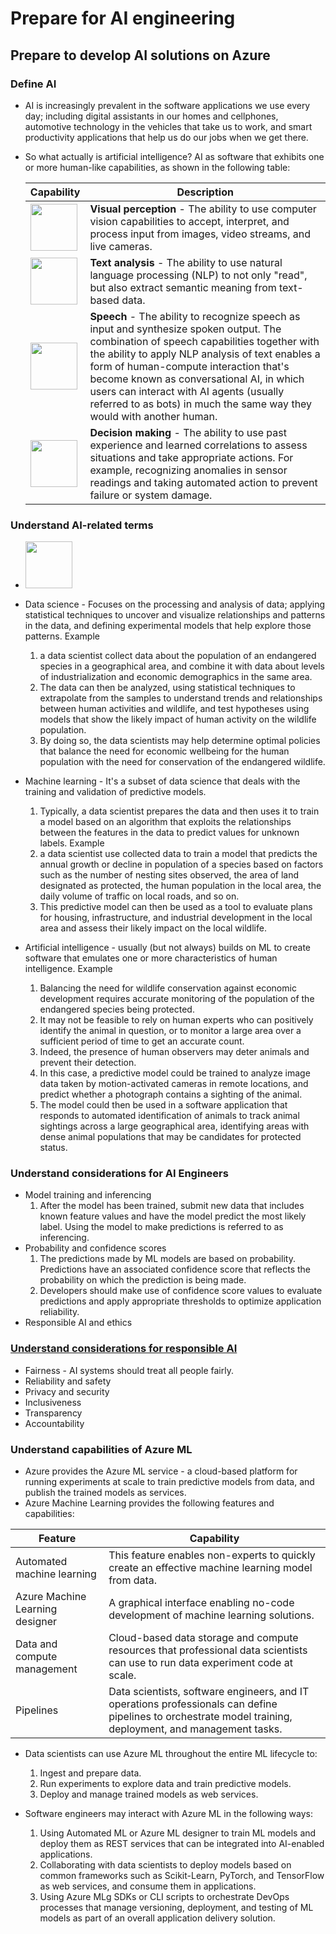 # Prepare for AI engineering

## Prepare to develop AI solutions on Azure

### Define AI
* AI is increasingly prevalent in the software applications we use every day; including digital assistants in our homes and cellphones, automotive technology in the vehicles that take us to work, and smart productivity applications that help us do our jobs when we get there.
* So what actually is artificial intelligence? AI as software that exhibits one or more human-like capabilities, as shown in the following table:

	| Capability | Description |
	| -- | -- |
	| <img src="https://learn.microsoft.com/en-us/training/wwl-data-ai/prepare-to-develop-ai-solutions-azure/media/visual-perception.png" height=75 width=75> | <b>Visual perception</b> - The ability to use computer vision capabilities to accept, interpret, and process input from images, video streams, and live cameras.|
	| <img src="https://learn.microsoft.com/en-us/training/wwl-data-ai/prepare-to-develop-ai-solutions-azure/media/text.png" height=75 width=75> | <b>Text analysis</b> - The ability to use natural language processing (NLP) to not only "read", but also extract semantic meaning from text-based data.
	| <img src="https://learn.microsoft.com/en-us/training/wwl-data-ai/prepare-to-develop-ai-solutions-azure/media/speech.png" height=75 width=75>	| <b>Speech</b> - The ability to recognize speech as input and synthesize spoken output. The combination of speech capabilities together with the ability to apply NLP analysis of text enables a form of human-compute interaction that's become known as conversational AI, in which users can interact with AI agents (usually referred to as bots) in much the same way they would with another human.|
	| <img src="https://learn.microsoft.com/en-us/training/wwl-data-ai/prepare-to-develop-ai-solutions-azure/media/decision-support.png" height=75 width=75>	| <b>Decision making</b> - The ability to use past experience and learned correlations to assess situations and take appropriate actions. For example, recognizing anomalies in sensor readings and taking automated action to prevent failure or system damage.|

### Understand AI-related terms
* <img src="https://learn.microsoft.com/en-us/training/wwl-data-ai/prepare-to-develop-ai-solutions-azure/media/terminology.png" height=75 width=75>
* Data science - Focuses on the processing and analysis of data; applying statistical techniques to uncover and visualize relationships and patterns in the data, and defining experimental models that help explore those patterns. Example
	1. a data scientist collect data about the population of an endangered species in a geographical area, and combine it with data about levels of industrialization and economic demographics in the same area. 
	1. The data can then be analyzed, using statistical techniques to extrapolate from the samples to understand trends and relationships between human activities and wildlife, and test hypotheses using models that show the likely impact of human activity on the wildlife population. 
	1. By doing so, the data scientists may help determine optimal policies that balance the need for economic wellbeing for the human population with the need for conservation of the endangered wildlife.

* Machine learning - It's a subset of data science that deals with the training and validation of predictive models. 
	1. Typically, a data scientist prepares the data and then uses it to train a model based on an algorithm that exploits the relationships between the features in the data to predict values for unknown labels. Example
	1. a data scientist use collected data to train a model that predicts the annual growth or decline in population of a species based on factors such as the number of nesting sites observed, the area of land designated as protected, the human population in the local area, the daily volume of traffic on local roads, and so on. 
	1. This predictive model can then be used as a tool to evaluate plans for housing, infrastructure, and industrial development in the local area and assess their likely impact on the local wildlife.

* Artificial intelligence - usually (but not always) builds on ML to create software that emulates one or more characteristics of human intelligence. Example
	1. Balancing the need for wildlife conservation against economic development requires accurate monitoring of the population of the endangered species being protected. 
	1. It may not be feasible to rely on human experts who can positively identify the animal in question, or to monitor a large area over a sufficient period of time to get an accurate count. 
	1. Indeed, the presence of human observers may deter animals and prevent their detection. 
	1. In this case, a predictive model could be trained to analyze image data taken by motion-activated cameras in remote locations, and predict whether a photograph contains a sighting of the animal. 
	1. The model could then be used in a software application that responds to automated identification of animals to track animal sightings across a large geographical area, identifying areas with dense animal populations that may be candidates for protected status.

### Understand considerations for AI Engineers
* Model training and inferencing 
	1. After the model has been trained, submit new data that includes known feature values and have the model predict the most likely label. Using the model to make predictions is referred to as inferencing.
* Probability and confidence scores
	1. The predictions made by ML models are based on probability. Predictions have an associated confidence score that reflects the probability on which the prediction is being made. 
	1. Developers should make use of confidence score values to evaluate predictions and apply appropriate thresholds to optimize application reliability.
* Responsible AI and ethics

### [Understand considerations for responsible AI](https://learn.microsoft.com/en-us/training/modules/prepare-to-develop-ai-solutions-azure/5-understand-considerations-for-responsible-ai)
* Fairness - AI systems should treat all people fairly. 
* Reliability and safety
* Privacy and security
* Inclusiveness
* Transparency
* Accountability

### Understand capabilities of Azure ML
* Azure provides the Azure ML service - a cloud-based platform for running experiments at scale to train predictive models from data, and publish the trained models as services.
* Azure Machine Learning provides the following features and capabilities:

| Feature	| Capability |
|--|--|
| Automated machine learning	| This feature enables non-experts to quickly create an effective machine learning model from data. |
| Azure Machine Learning designer	| A graphical interface enabling no-code development of machine learning solutions. |
| Data and compute management	| Cloud-based data storage and compute resources that professional data scientists can use to run data experiment code at scale. |
| Pipelines	| Data scientists, software engineers, and IT operations professionals can define pipelines to orchestrate model training, deployment, and management tasks. |

* Data scientists can use Azure ML throughout the entire ML lifecycle to:
	1. Ingest and prepare data.
	1. Run experiments to explore data and train predictive models.
	1. Deploy and manage trained models as web services.

* Software engineers may interact with Azure ML in the following ways:
	1. Using Automated ML or Azure ML designer to train ML models and deploy them as REST services that can be integrated into AI-enabled applications.
	1. Collaborating with data scientists to deploy models based on common frameworks such as Scikit-Learn, PyTorch, and TensorFlow as web services, and consume them in applications.
	1. Using Azure MLg SDKs or CLI scripts to orchestrate DevOps processes that manage versioning, deployment, and testing of ML models as part of an overall application delivery solution.
